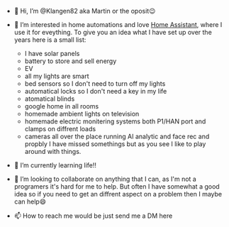 - 👋 Hi, I’m @Klangen82 aka Martin or the oposit:wink:
- 👀 I’m interested in home automations and love [Home Assistant](https://www.home-assistant.io/), where I use it for eveything. To give you an idea what I have set up over the years here is a small list:
  - I have solar panels
  - battery to store and sell energy
  - EV
  - all my lights are smart
  - bed sensors so I don't need to turn off my lights
  - automatical locks so I don't need a key in my life
  - atomatical blinds
  - google home in all rooms
  - homemade ambient lights on television
  - homemade electric monitering systems both P1/HAN port and clamps on diffrent loads
  - cameras all over the place running AI analytic and face rec and propbly I have missed somethings but as you see I like to play around with things.

- 🌱 I’m currently learning life!!
- 💞️ I’m looking to collaborate on anything that I can, as I'm not a programers it's hard for me to help. But often I have somewhat a good idea so if you need to get an diffrent aspect on a problem then I maybe can help:smile:
- 📫 How to reach me would be just send me a DM here

<!---
Klangen82/Klangen82 is a ✨ special ✨ repository because its `README.md` (this file) appears on your GitHub profile.
You can click the Preview link to take a look at your changes.
--->
